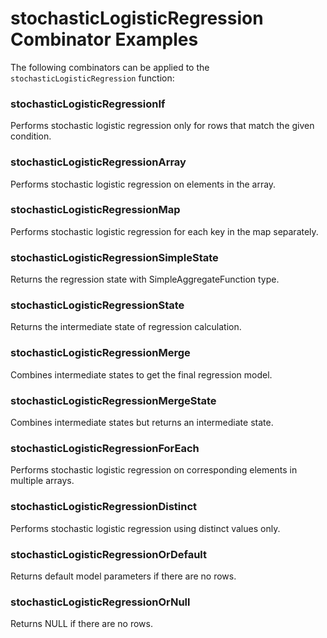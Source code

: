 # stochasticLogisticRegression Combinator Examples

The following combinators can be applied to the `stochasticLogisticRegression` function:

### stochasticLogisticRegressionIf
Performs stochastic logistic regression only for rows that match the given condition.

### stochasticLogisticRegressionArray
Performs stochastic logistic regression on elements in the array.

### stochasticLogisticRegressionMap
Performs stochastic logistic regression for each key in the map separately.

### stochasticLogisticRegressionSimpleState
Returns the regression state with SimpleAggregateFunction type.

### stochasticLogisticRegressionState
Returns the intermediate state of regression calculation.

### stochasticLogisticRegressionMerge
Combines intermediate states to get the final regression model.

### stochasticLogisticRegressionMergeState
Combines intermediate states but returns an intermediate state.

### stochasticLogisticRegressionForEach
Performs stochastic logistic regression on corresponding elements in multiple arrays.

### stochasticLogisticRegressionDistinct
Performs stochastic logistic regression using distinct values only.

### stochasticLogisticRegressionOrDefault
Returns default model parameters if there are no rows.

### stochasticLogisticRegressionOrNull
Returns NULL if there are no rows. 